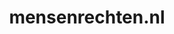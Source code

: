 ---
layout: post
title:  "mensenrechten.nl"
internal_url:  "/data/mensenrechten.nl.html"
categories: dutchgov
---